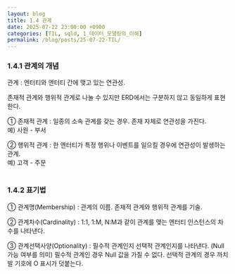 ```yaml
---
layout: blog
title: 1.4 관계
date: 2025-07-22 23:00:00 +0900
categories: [TIL, sqld, 1_데이터_모델링의_이해]
permalink: /blog/posts/25-07-22-TIL/
---
```


### 1.4.1 관계의 개념

관계 : 엔터티와 엔터티 간에 맺고 있는 연관성.

존재적 관계와 행위적 관계로 나눌 수 있지만 ERD에서는 구분하지 않고 동일하게 표현한다.

① 존재적 관계 : 일종의 소속 관계를 갖는 경우. 존재 자체로 연관성을 가진다.<br>예) 사원 - 부서

② 행위적 관계 : 한 엔터티가 특정 행위나 이벤트를 일으킬 경우에 연관성이 발생하는 관계.<br>예) 고객 - 주문
<br><br>

### 1.4.2 표기법

① 관계명(Membership) : 관계의 이름. 존재적 관계와 행위적 관계를 기술.

② 관계차수(Cardinality) : 1:1, 1:M, N:M과 같이 관계를 맺는 엔터티 인스턴스의 차수를 나타낸다.

③ 관계선택사양(Optionality) : 필수적 관계인지 선택적 관계인지를 나타낸다. (Null 가능 여부를 의미) 필수적 관계인 경우 Null 값을 가질 수 없다. 선택적 관계의 경우 까치발 기호에 O 표시가 덧붙는다.
